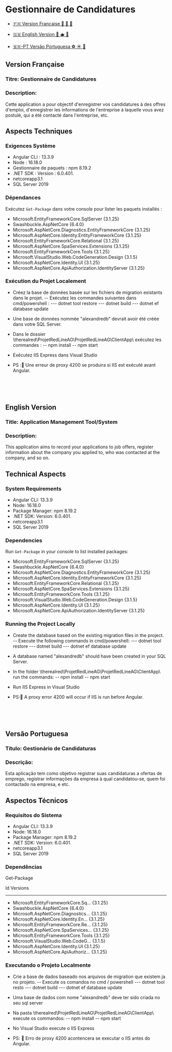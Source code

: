# Gestionnaire de Candidatures

- [🇫🇷 Version Française 🧀 🥖 🥐](#version-française)

- [🇬🇧 English Version 💂 🫖 👑](#english-version)

- [🇧🇷-PT Versão Portuguesa ⚽ ☀️ 🥸](#versão-portuguesa)


## Version Française

### Titre: Gestionnaire de Candidatures

### Description:
Cette application a pour objectif d'enregistrer vos candidatures à des offres d'emploi, d'enregistrer les informations de l'entreprise à laquelle vous avez postulé, qui a été contacté dans l'entreprise, etc.


## Aspects Techniques

### Exigences Système

- Angular CLI : 13.3.9
- Node : 16.18.0
- Gestionnaire de paquets : npm 8.19.2
- .NET SDK : Version : 6.0.401.
- netcoreapp3.1
- SQL Server 2019

### Dépendances

Exécutez `Get-Package` dans votre console pour lister les paquets installés :

- Microsoft.EntityFrameworkCore.SqlServer {3.1.25}
- Swashbuckle.AspNetCore {6.4.0}
- Microsoft.AspNetCore.Diagnostics.EntityFrameworkCore {3.1.25}
- Microsoft.AspNetCore.Identity.EntityFrameworkCore {3.1.25}
- Microsoft.EntityFrameworkCore.Relational {3.1.25}
- Microsoft.AspNetCore.SpaServices.Extensions {3.1.25}
- Microsoft.EntityFrameworkCore.Tools {3.1.25}
- Microsoft.VisualStudio.Web.CodeGeneration.Design {3.1.5}
- Microsoft.AspNetCore.Identity.UI {3.1.25}
- Microsoft.AspNetCore.ApiAuthorization.IdentityServer {3.1.25}

### Exécution du Projet Localement

- Créez la base de données basée sur les fichiers de migration existants dans le projet.
-- Exécutez les commandes suivantes dans cmd/powershell :
--- dotnet tool restore
--- dotnet build
--- dotnet ef database update

- Une base de données nommée "alexandredb" devrait avoir été créée dans votre SQL Server.

- Dans le dossier \therealred\ProjetRedLineAG\ProjetRedLineAG\ClientApp\ exécutez les commandes :
-- npm install
-- npm start

- Exécutez IIS Express dans Visual Studio

- PS :🚨 Une erreur de proxy 4200 se produira si IIS est exécuté avant Angular.
<br>
<br>
<br>


## English Version

### Title: Application Management Tool/System

### Description:
This application aims to record your applications to job offers, register information about the company you applied to, who was contacted at the company, and so on.

## Technical Aspects

### System Requirements

- Angular CLI: 13.3.9
- Node: 16.18.0
- Package Manager: npm 8.19.2
- .NET SDK: Version: 6.0.401.
- netcoreapp3.1
- SQL Server 2019

### Dependencies

Run `Get-Package` in your console to list installed packages:

- Microsoft.EntityFrameworkCore.SqlServer {3.1.25}
- Swashbuckle.AspNetCore {6.4.0}
- Microsoft.AspNetCore.Diagnostics.EntityFrameworkCore {3.1.25}
- Microsoft.AspNetCore.Identity.EntityFrameworkCore {3.1.25}
- Microsoft.EntityFrameworkCore.Relational {3.1.25}
- Microsoft.AspNetCore.SpaServices.Extensions {3.1.25}
- Microsoft.EntityFrameworkCore.Tools {3.1.25}
- Microsoft.VisualStudio.Web.CodeGeneration.Design {3.1.5}
- Microsoft.AspNetCore.Identity.UI {3.1.25}
- Microsoft.AspNetCore.ApiAuthorization.IdentityServer {3.1.25}

### Running the Project Locally

- Create the database based on the existing migration files in the project.
-- Execute the following commands in cmd/powershell:
--- dotnet tool restore
--- dotnet build
--- dotnet ef database update

- A database named "alexandredb" should have been created in your SQL Server.

- In the folder \therealred\ProjetRedLineAG\ProjetRedLineAG\ClientApp\ run the commands:
-- npm install
-- npm start

- Run IIS Express in Visual Studio

- PS:🚨 A proxy error 4200 will occur if IIS is run before Angular.
<br>
<br>
<br>


## Versão Portuguesa

### Título: Gestionário de Candidaturas

### Descrição:
Esta aplicação tem como objetivo registrar suas candidaturas a ofertas de emprego, registrar informações da empresa à qual candidatou-se, quem foi contactado na empresa, e etc.

## Aspectos Técnicos

### Requisitos do Sistema

- Angular CLI: 13.3.9
- Node: 16.18.0
- Package Manager: npm 8.19.2
- .NET SDK: Version:   6.0.401.
- netcoreapp3.1
- SQL Server 2019

### Dependências

Get-Package

Id                                  Versions                                                                   
--                                  --------                                                                  
- Microsoft.EntityFrameworkCore.Sq... {3.1.25}                                                               
- Swashbuckle.AspNetCore              {6.4.0}                                                                
- Microsoft.AspNetCore.Diagnostics... {3.1.25}                                                               
- Microsoft.AspNetCore.Identity.En... {3.1.25}                                                               
- Microsoft.EntityFrameworkCore.Re... {3.1.25}                                                              
- Microsoft.AspNetCore.SpaServices... {3.1.25}                                                              
- Microsoft.EntityFrameworkCore.Tools {3.1.25}                                                              
- Microsoft.VisualStudio.Web.CodeG... {3.1.5}                                                                
- Microsoft.AspNetCore.Identity.UI    {3.1.25}                                                               
- Microsoft.AspNetCore.ApiAuthoriz... {3.1.25}                               



### Executando o Projeto Localmente

- Crie a base de dados baseado nos arquivos de migration que existem ja no projeto.
-- Execute os comandos no cmd / powershell 
--- dotnet tool resto
--- dotnet build
--- dotnet ef database update

- Uma base de dados com nome "alexandredb" deve ter sido criada no seu sql server

- Na pasta \therealred\ProjetRedLineAG\ProjetRedLineAG\ClientApp\ execute os commandos: 
-- npm install
-- npm start

- No Visual Studio execute o IIS Express

- PS: 🚨 Erro de proxy 4200 acontencera se executar o IIS antes do Angular. 





